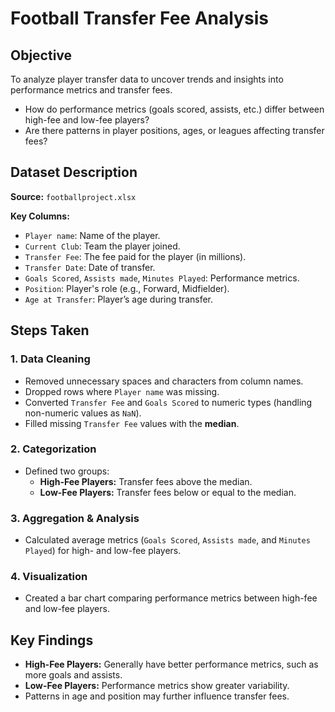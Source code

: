 # Football Transfer Fee Analysis

## Objective
To analyze player transfer data to uncover trends and insights into performance metrics and transfer fees.

- How do performance metrics (goals scored, assists, etc.) differ between high-fee and low-fee players?
- Are there patterns in player positions, ages, or leagues affecting transfer fees?

## Dataset Description
**Source:** `footballproject.xlsx`

**Key Columns:**
- `Player name`: Name of the player.
- `Current Club`: Team the player joined.
- `Transfer Fee`: The fee paid for the player (in millions).
- `Transfer Date`: Date of transfer.
- `Goals Scored`, `Assists made`, `Minutes Played`: Performance metrics.
- `Position`: Player's role (e.g., Forward, Midfielder).
- `Age at Transfer`: Player’s age during transfer.

## Steps Taken
### 1. Data Cleaning
- Removed unnecessary spaces and characters from column names.
- Dropped rows where `Player name` was missing.
- Converted `Transfer Fee` and `Goals Scored` to numeric types (handling non-numeric values as `NaN`).
- Filled missing `Transfer Fee` values with the **median**.

### 2. Categorization
- Defined two groups:
  - **High-Fee Players:** Transfer fees above the median.
  - **Low-Fee Players:** Transfer fees below or equal to the median.

### 3. Aggregation & Analysis
- Calculated average metrics (`Goals Scored`, `Assists made`, and `Minutes Played`) for high- and low-fee players.

### 4. Visualization
- Created a bar chart comparing performance metrics between high-fee and low-fee players.

## Key Findings
- **High-Fee Players:** Generally have better performance metrics, such as more goals and assists.
- **Low-Fee Players:** Performance metrics show greater variability.
- Patterns in age and position may further influence transfer fees.

